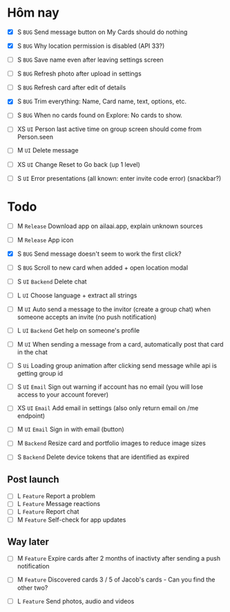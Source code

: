 
Hôm nay
====

* [X] S `BUG` Send message button on My Cards should do nothing
* [X] S `BUG` Why location permission is disabled (API 33?)
* [ ] S `BUG` Save name even after leaving settings screen
* [ ] S `BUG` Refresh photo after upload in settings
* [ ] S `BUG` Refresh card after edit of details
* [X] S `BUG` Trim everything: Name, Card name, text, options, etc.
* [ ] S `BUG` When no cards found on Explore: No cards to show.
* [ ] XS `UI` Person last active time on group screen should come from Person.seen
* [ ] M `UI` Delete message
* [ ] XS `UI` Change Reset to Go back (up 1 level)
* [ ] S `UI` Error presentations (all known: enter invite code error) (snackbar?)


Todo
====

 * [ ] M `Release` Download app on ailaai.app, explain unknown sources
 * [ ] M `Release` App icon

 * [X] S `BUG` Send message doesn't seem to work the first click?
 * [ ] S `BUG` Scroll to new card when added + open location modal

 * [ ] S `UI` `Backend` Delete chat
 * [ ] L `UI` Choose language + extract all strings
 * [ ] M `UI` Auto send a message to the invitor (create a group chat) when someone accepts an invite (no push notification) 
 * [ ] L `UI` `Backend` Get help on someone's profile 

 * [ ] M `UI` When sending a message from a card, automatically post that card in the chat
 * [ ] S `Ui` Loading group animation after clicking send message while api is getting group id

 * [ ] S `UI` `Email` Sign out warning if account has no email (you will lose access to your account forever)
 * [ ] XS `UI` `Email` Add email in settings (also only return email on /me endpoint)
 * [ ] M `UI` `Email` Sign in with email (button)

 * [ ] M `Backend` Resize card and portfolio images to reduce image sizes
 * [ ] S `Backend` Delete device tokens that are identified as expired

Post launch
-----------

 * [ ] L `Feature` Report a problem
 * [ ] L `Feature` Message reactions
 * [ ] L `Feature` Report chat
 * [ ] M `Feature` Self-check for app updates

Way later
---------

 * [ ] M `Feature` Expire cards after 2 months of inactivty after sending a push notification
 * [ ] M `Feature` Discovered cards 3 / 5 of Jacob's cards - Can you find the other two?
 * [ ] L `Feature` Send photos, audio and videos

